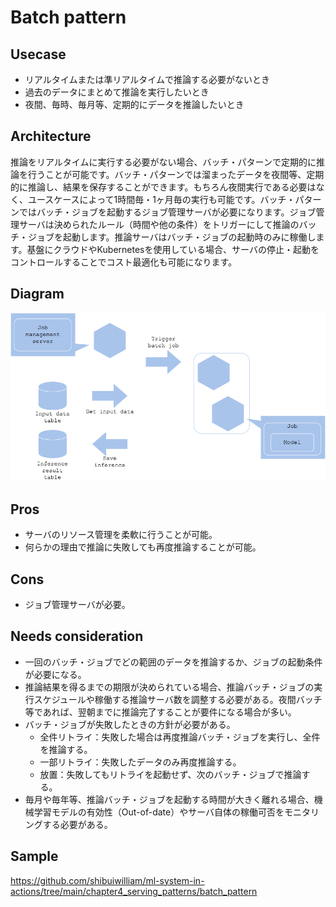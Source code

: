 # Batch pattern

## Usecase
- リアルタイムまたは準リアルタイムで推論する必要がないとき
- 過去のデータにまとめて推論を実行したいとき
- 夜間、毎時、毎月等、定期的にデータを推論したいとき

## Architecture
推論をリアルタイムに実行する必要がない場合、バッチ・パターンで定期的に推論を行うことが可能です。バッチ・パターンでは溜まったデータを夜間等、定期的に推論し、結果を保存することができます。もちろん夜間実行である必要はなく、ユースケースによって1時間毎・1ヶ月毎の実行も可能です。バッチ・パターンではバッチ・ジョブを起動するジョブ管理サーバが必要になります。ジョブ管理サーバは決められたルール（時間や他の条件）をトリガーにして推論のバッチ・ジョブを起動します。推論サーバはバッチ・ジョブの起動時のみに稼働します。基盤にクラウドやKubernetesを使用している場合、サーバの停止・起動をコントロールすることでコスト最適化も可能になります。

## Diagram
![diagram](diagram.png)

## Pros
- サーバのリソース管理を柔軟に行うことが可能。
- 何らかの理由で推論に失敗しても再度推論することが可能。

## Cons
- ジョブ管理サーバが必要。

## Needs consideration
- 一回のバッチ・ジョブでどの範囲のデータを推論するか、ジョブの起動条件が必要になる。
- 推論結果を得るまでの期限が決められている場合、推論バッチ・ジョブの実行スケジュールや稼働する推論サーバ数を調整する必要がある。夜間バッチ等であれば、翌朝までに推論完了することが要件になる場合が多い。
- バッチ・ジョブが失敗したときの方針が必要がある。
  - 全件リトライ：失敗した場合は再度推論バッチ・ジョブを実行し、全件を推論する。
  - 一部リトライ：失敗したデータのみ再度推論する。
  - 放置：失敗してもリトライを起動せず、次のバッチ・ジョブで推論する。
- 毎月や毎年等、推論バッチ・ジョブを起動する時間が大きく離れる場合、機械学習モデルの有効性（Out-of-date）やサーバ自体の稼働可否をモニタリングする必要がある。

## Sample
https://github.com/shibuiwilliam/ml-system-in-actions/tree/main/chapter4_serving_patterns/batch_pattern
